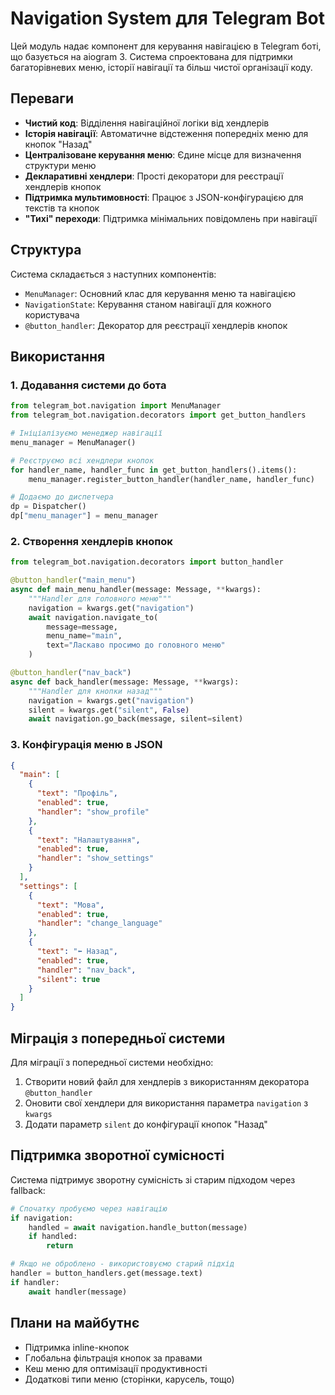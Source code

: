 # Navigation System для Telegram Bot

Цей модуль надає компонент для керування навігацією в Telegram боті, що базується на aiogram 3.
Система спроектована для підтримки багаторівневих меню, історії навігації та більш чистої організації коду.

## Переваги

- **Чистий код**: Відділення навігаційної логіки від хендлерів
- **Історія навігації**: Автоматичне відстеження попередніх меню для кнопок "Назад"
- **Централізоване керування меню**: Єдине місце для визначення структури меню
- **Декларативні хендлери**: Прості декоратори для реєстрації хендлерів кнопок
- **Підтримка мультимовності**: Працює з JSON-конфігурацією для текстів та кнопок
- **"Тихі" переходи**: Підтримка мінімальних повідомлень при навігації

## Структура

Система складається з наступних компонентів:

- `MenuManager`: Основний клас для керування меню та навігацією
- `NavigationState`: Керування станом навігації для кожного користувача
- `@button_handler`: Декоратор для реєстрації хендлерів кнопок

## Використання

### 1. Додавання системи до бота

```python
from telegram_bot.navigation import MenuManager
from telegram_bot.navigation.decorators import get_button_handlers

# Ініціалізуємо менеджер навігації
menu_manager = MenuManager()

# Реєструємо всі хендлери кнопок
for handler_name, handler_func in get_button_handlers().items():
    menu_manager.register_button_handler(handler_name, handler_func)

# Додаємо до диспетчера
dp = Dispatcher()
dp["menu_manager"] = menu_manager
```

### 2. Створення хендлерів кнопок

```python
from telegram_bot.navigation.decorators import button_handler

@button_handler("main_menu")
async def main_menu_handler(message: Message, **kwargs):
    """Handler для головного меню"""
    navigation = kwargs.get("navigation")
    await navigation.navigate_to(
        message=message,
        menu_name="main",
        text="Ласкаво просимо до головного меню"
    )

@button_handler("nav_back")
async def back_handler(message: Message, **kwargs):
    """Handler для кнопки назад"""
    navigation = kwargs.get("navigation")
    silent = kwargs.get("silent", False)
    await navigation.go_back(message, silent=silent)
```

### 3. Конфігурація меню в JSON

```json
{
  "main": [
    {
      "text": "Профіль",
      "enabled": true,
      "handler": "show_profile"
    },
    {
      "text": "Налаштування",
      "enabled": true,
      "handler": "show_settings"
    }
  ],
  "settings": [
    {
      "text": "Мова",
      "enabled": true,
      "handler": "change_language"
    },
    {
      "text": "⬅️ Назад",
      "enabled": true,
      "handler": "nav_back",
      "silent": true
    }
  ]
}
```

## Міграція з попередньої системи

Для міграції з попередньої системи необхідно:

1. Створити новий файл для хендлерів з використанням декоратора `@button_handler`
2. Оновити свої хендлери для використання параметра `navigation` з `kwargs`
3. Додати параметр `silent` до конфігурації кнопок "Назад"

## Підтримка зворотної сумісності

Система підтримує зворотну сумісність зі старим підходом через fallback:

```python
# Спочатку пробуємо через навігацію
if navigation:
    handled = await navigation.handle_button(message)
    if handled:
        return

# Якщо не оброблено - використовуємо старий підхід
handler = button_handlers.get(message.text)
if handler:
    await handler(message)
```

## Плани на майбутнє

- Підтримка inline-кнопок
- Глобальна фільтрація кнопок за правами
- Кеш меню для оптимізації продуктивності
- Додаткові типи меню (сторінки, карусель, тощо)
